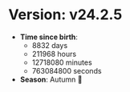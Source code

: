 # Version: v24.2.5
- **Time since birth**:
  - 8832 days
  - 211968 hours
  - 12718080 minutes
  - 763084800 seconds
- **Season**: Autumn 🍁
